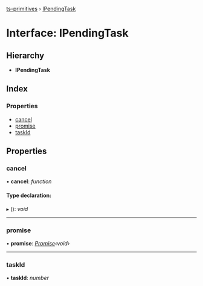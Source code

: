 [ts-primitives](../README.md) › [IPendingTask](ipendingtask.md)

# Interface: IPendingTask

## Hierarchy

* **IPendingTask**

## Index

### Properties

* [cancel](ipendingtask.md#cancel)
* [promise](ipendingtask.md#promise)
* [taskId](ipendingtask.md#taskid)

## Properties

###  cancel

• **cancel**: *function*

#### Type declaration:

▸ (): *void*

___

###  promise

• **promise**: *[Promise](cancelablepromise.md#promise)‹void›*

___

###  taskId

• **taskId**: *number*
